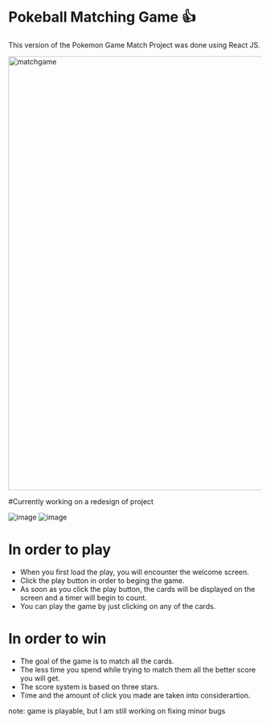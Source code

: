 # Pokeball Matching Game :+1:

This version of the Pokemon Game Match Project was done using React JS.

<img width="862" alt="matchgame" src="https://user-images.githubusercontent.com/14895538/65824566-47f89f00-e239-11e9-8b74-e84a599b4027.png">

#Currently working on a redesign of project

![image](https://user-images.githubusercontent.com/14895538/88091554-33d1b580-cb5d-11ea-9748-bd1fd8958db6.png)
![image](https://user-images.githubusercontent.com/14895538/88091262-d178b500-cb5c-11ea-823e-27db51617160.png)



# In order to play 

* When you first load the play, you will encounter the welcome screen.<br>
* Click the play button in order to beging the game.<br>
* As soon as you click the play button, the cards will be displayed on the screen and a timer will begin to count.<br>
* You can play the game by just clicking on any of the cards.<br>

# In order to win

* The goal of the game is to match all the cards.<br>
* The less time you spend while trying to match them all the better score you will get.<br>
* The score system is based on three stars.<br>
* Time and the amount of click you made are taken into considerartion.<br>

note: game is playable, but I am still working on  fixing minor bugs
